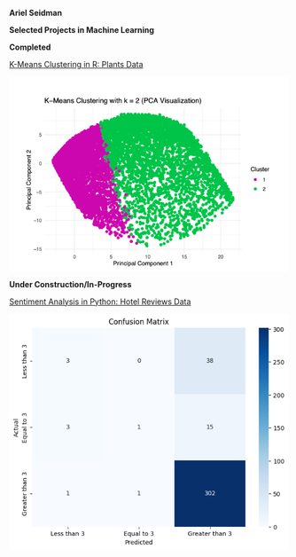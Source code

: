 **Ariel Seidman**

**Selected Projects in Machine Learning**

**Completed**

[K-Means Clustering in R: Plants Data]( https://github.com/arielseidman/Plants.git)

[<img src="PCA.png" alt="PCA" style="display: block;">]( https://github.com/arielseidman/Plants.git)

**Under Construction/In-Progress**

[Sentiment Analysis in Python: Hotel Reviews Data](https://github.com/arielseidman/Hotels.git) 

[<img src="Hotels_Confusion_Matrix.png" alt="PCA" style="display: block;">](https://github.com/arielseidman/Hotels.git)
